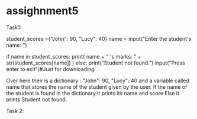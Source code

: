 # assighnment5

Task1:

student_scores ={"John": 90, "Lucy": 40}
name = input("Enter the student's name: ")

if name in student_scores:
      print( name + " 's marks: " + str(student_scores[name]) )
else:
    print("Student not found.")
input("Press enter to exit")#Just for downloading

Over here their is a dictionary :
"John": 90, "Lucy": 40
and a variable called name that stores the name of the student given by the user.
If the name of the student is found in the dictionary it prints its name and score
Else it prints Student not found.


Task 2:

